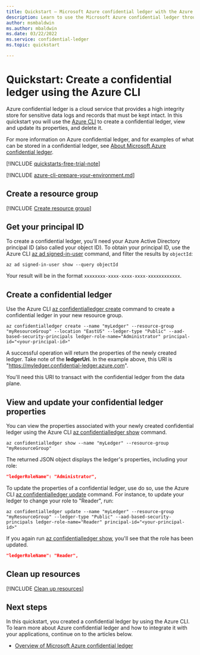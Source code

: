 ```yaml
---
title: Quickstart – Microsoft Azure confidential ledger with the Azure CLI
description: Learn to use the Microsoft Azure confidential ledger through the Azure CLI
author: msmbaldwin
ms.author: mbaldwin
ms.date: 03/22/2022
ms.service: confidential-ledger
ms.topic: quickstart

---
```


# Quickstart: Create a confidential ledger using the Azure CLI

Azure confidential ledger is a cloud service that provides a high integrity store for sensitive data logs and records that must be kept intact. In this quickstart you will use the [Azure CLI](/cli/azure/) to create a confidential ledger, view and update its properties, and delete it.

For more information on Azure confidential ledger, and for examples of what can be stored in a confidential ledger, see [About Microsoft Azure confidential ledger](overview.md).

[!INCLUDE [quickstarts-free-trial-note](../../includes/quickstarts-free-trial-note.md)]

[!INCLUDE [azure-cli-prepare-your-environment.md](~/articles/reusable-content/azure-cli/azure-cli-prepare-your-environment.md)]

## Create a resource group

[!INCLUDE [Create resource group](../../includes/cli-rg-create.md)]

## Get your principal ID

To create a confidential ledger, you'll need your Azure Active Directory principal ID (also called your object ID).  To obtain your principal ID, use the Azure CLI [az ad signed-in-user](/cli/azure/ad/signed-in-user) command, and filter the results by `objectId`:

```azurecli
az ad signed-in-user show --query objectId
```

Your result will be in the format `xxxxxxxx-xxxx-xxxx-xxxx-xxxxxxxxxxxx`.

## Create a confidential ledger

Use the Azure CLI [az confidentialledger create](/cli/azure/confidentialledger#az-confidentialledger-create) command to create a confidential ledger in your new resource group.

```azurecli
az confidentialledger create --name "myLedger" --resource-group "myResourceGroup" --location "EastUS" --ledger-type "Public" --aad-based-security-principals ledger-role-name="Administrator" principal-id="<your-principal-id>"
```

A successful operation will return the properties of the newly created ledger. Take note of the **ledgerUri**. In the example above, this URI is "https://myledger.confidential-ledger.azure.com".

You'll need this URI to transact with the confidential ledger from the data plane.

## View and update your confidential ledger properties

You can view the properties associated with your newly created confidential ledger using the Azure CLI [az confidentialledger show](/cli/azure/confidentialledger#az-confidentialledger-show) command.

```azurecli
az confidentialledger show --name "myLedger" --resource-group "myResourceGroup"
```

The returned JSON object displays the ledger's properties, including your role:

```json
"ledgerRoleName": "Administrator",
```

To update the properties of a confidential ledger, use do so, use the Azure CLI [az confidentialledger update](/cli/azure/confidentialledger#az-confidentialledger-update) command. For instance, to update your ledger to change your role to "Reader", run:

```azurecli
az confidentialledger update --name "myLedger" --resource-group "myResourceGroup" --ledger-type "Public" --aad-based-security-principals ledger-role-name="Reader" principal-id="<your-principal-id>" 
```

If you again run [az confidentialledger show](/cli/azure/confidentialledger#az-confidentialledger-show), you'll see that the role has been updated.

```json
"ledgerRoleName": "Reader",
```

## Clean up resources

[!INCLUDE [Clean up resources](../../includes/cli-rg-delete.md)]

## Next steps

In this quickstart, you created a confidential ledger by using the Azure CLI. To learn more about Azure confidential ledger and how to integrate it with your applications, continue on to the articles below.

- [Overview of Microsoft Azure confidential ledger](overview.md)
